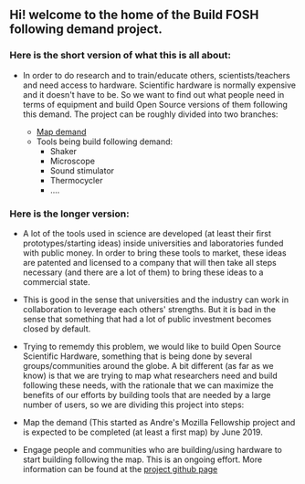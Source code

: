 ## Hi! welcome to the home of the Build FOSH following demand project.

### Here is the short version of what this is all about:

- In order to do research and to train/educate others, scientists/teachers and need access to hardware. Scientific hardware is normally expensive and it doesn't have to be. So we want to find out what people need in terms of equipment and build Open Source versions of them following this demand. The project can be roughly divided into two branches:

  - [Map demand](https://github.com/FOSH-following-demand/map_fosh_demand)
  - Tools being build following demand:
    - Shaker
    - Microscope
    - Sound stimulator
    - Thermocycler
    - ....

### Here is the longer version:

 - A lot of the tools used in science are developed (at least their first prototypes/starting ideas) inside universities and laboratories funded with public money. In order to bring these tools to market, these ideas are patented and licensed to a company that will then take all steps necessary (and there are a lot of them) to bring these ideas to a commercial state.

 - This is good in the sense that universities and the industry can work in collaboration to leverage each others' strengths. But it is bad in the sense that something that had a lot of public investment becomes closed by default.

 - Trying to rememdy this problem, we would like to build Open Source Scientific Hardware, something that is being done by several groups/communities around the globe. A bit different (as far as we know) is that we are trying to map what researchers need and build following these needs, with the rationale that we can maximize the benefits of our efforts by building tools that are needed by a large number of users, so we are dividing this project into steps:

  -  Map the demand (This started as Andre's Mozilla Fellowship project and is expected to be completed (at least a first map) by June 2019.

  -  Engage people and communities who are building/using hardware to start building following the map. This is an ongoing effort. More information can be found at the [project github page](https://github.com/FOSH-following-demand)
